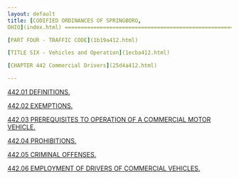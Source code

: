 ```yaml
---
layout: default 
title: [CODIFIED ORDINANCES OF SPRINGBORO,
OHIO](index.html) =====================================================

[PART FOUR - TRAFFIC CODE](1b19a412.html)

[TITLE SIX - Vehicles and Operation](1ecba412.html)

[CHAPTER 442 Commercial Drivers](25d4a412.html)

---
```


[442.01 DEFINITIONS.](25e5a412.html)

[442.02 EXEMPTIONS.](2612a412.html)

[442.03 PREREQUISITES TO OPERATION OF A COMMERCIAL MOTOR
VEHICLE.](2615a412.html)

[442.04 PROHIBITIONS.](262ba412.html)

[442.05 CRIMINAL OFFENSES.](2634a412.html)

[442.06 EMPLOYMENT OF DRIVERS OF COMMERCIAL VEHICLES.](2647a412.html)
